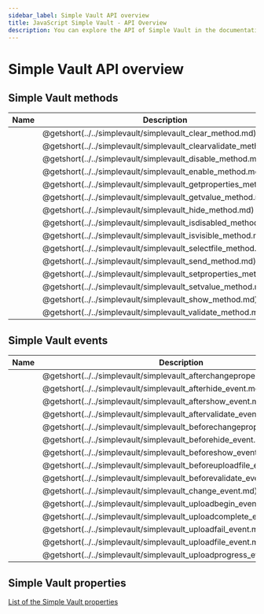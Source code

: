 ```yaml
---
sidebar_label: Simple Vault API overview
title: JavaScript Simple Vault - API Overview 
description: You can explore the API of Simple Vault in the documentation of the DHTMLX JavaScript UI library. Browse developer guides and API reference, try out code examples and live demos, and download a free 30-day evaluation version of DHTMLX Suite 7.
---
```


# Simple Vault API overview

## Simple Vault methods

| Name                                                         | Description                                                         |
| ----------------------------------------------------------- | ------------------------------------------------------------------ |
| [](../../simplevault/simplevault_clear_method.md)         | @getshort(../../simplevault/simplevault_clear_method.md)         |
| [](../../simplevault/simplevault_clearvalidate_method.md) | @getshort(../../simplevault/simplevault_clearvalidate_method.md) |
| [](../../simplevault/simplevault_disable_method.md)       | @getshort(../../simplevault/simplevault_disable_method.md)       |
| [](../../simplevault/simplevault_enable_method.md)        | @getshort(../../simplevault/simplevault_enable_method.md)        |
| [](../../simplevault/simplevault_getproperties_method.md) | @getshort(../../simplevault/simplevault_getproperties_method.md) |
| [](../../simplevault/simplevault_getvalue_method.md)      | @getshort(../../simplevault/simplevault_getvalue_method.md)      |
| [](../../simplevault/simplevault_hide_method.md)          | @getshort(../../simplevault/simplevault_hide_method.md)          |
| [](../../simplevault/simplevault_isdisabled_method.md)    | @getshort(../../simplevault/simplevault_isdisabled_method.md)    |
| [](../../simplevault/simplevault_isvisible_method.md)     | @getshort(../../simplevault/simplevault_isvisible_method.md)     |
| [](../../simplevault/simplevault_selectfile_method.md)    | @getshort(../../simplevault/simplevault_selectfile_method.md)    |
| [](../../simplevault/simplevault_send_method.md)          | @getshort(../../simplevault/simplevault_send_method.md)          |
| [](../../simplevault/simplevault_setproperties_method.md) | @getshort(../../simplevault/simplevault_setproperties_method.md) |
| [](../../simplevault/simplevault_setvalue_method.md)      | @getshort(../../simplevault/simplevault_setvalue_method.md)      |
| [](../../simplevault/simplevault_show_method.md)          | @getshort(../../simplevault/simplevault_show_method.md)          |
| [](../../simplevault/simplevault_validate_method.md)      | @getshort(../../simplevault/simplevault_validate_method.md)      |

## Simple Vault events

| Name                                                                 | Description                                                                 |
| ------------------------------------------------------------------- | -------------------------------------------------------------------------- |
| [](../../simplevault/simplevault_afterchangeproperties_event.md)  | @getshort(../../simplevault/simplevault_afterchangeproperties_event.md)  |
| [](../../simplevault/simplevault_afterhide_event.md)              | @getshort(../../simplevault/simplevault_afterhide_event.md)              |
| [](../../simplevault/simplevault_aftershow_event.md)              | @getshort(../../simplevault/simplevault_aftershow_event.md)              |
| [](../../simplevault/simplevault_aftervalidate_event.md)          | @getshort(../../simplevault/simplevault_aftervalidate_event.md)          |
| [](../../simplevault/simplevault_beforechangeproperties_event.md) | @getshort(../../simplevault/simplevault_beforechangeproperties_event.md) |
| [](../../simplevault/simplevault_beforehide_event.md)             | @getshort(../../simplevault/simplevault_beforehide_event.md)             |
| [](../../simplevault/simplevault_beforeshow_event.md)             | @getshort(../../simplevault/simplevault_beforeshow_event.md)             |
| [](../../simplevault/simplevault_beforeuploadfile_event.md)       | @getshort(../../simplevault/simplevault_beforeuploadfile_event.md)       |
| [](../../simplevault/simplevault_beforevalidate_event.md)         | @getshort(../../simplevault/simplevault_beforevalidate_event.md)         |
| [](../../simplevault/simplevault_change_event.md)                 | @getshort(../../simplevault/simplevault_change_event.md)                 |
| [](../../simplevault/simplevault_uploadbegin_event.md)            | @getshort(../../simplevault/simplevault_uploadbegin_event.md)            |
| [](../../simplevault/simplevault_uploadcomplete_event.md)         | @getshort(../../simplevault/simplevault_uploadcomplete_event.md)         |
| [](../../simplevault/simplevault_uploadfail_event.md)             | @getshort(../../simplevault/simplevault_uploadfail_event.md)             |
| [](../../simplevault/simplevault_uploadfile_event.md)             | @getshort(../../simplevault/simplevault_uploadfile_event.md)             |
| [](../../simplevault/simplevault_uploadprogress_event.md)         | @getshort(../../simplevault/simplevault_uploadprogress_event.md)         |

## Simple Vault properties

[List of the Simple Vault properties](form/api/simplevault/api_simplevault_properties.md)